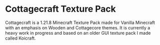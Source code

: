 # Cottagecraft Texture Pack
Cottagecraft is a 1.21.8 Minecraft Texture Pack made for Vanilla Minecraft with an emphasis on Wooden and Cottagecore themes.
It is currently a heavy work in progress and based on an older GUI texture pack I made called Koicraft.
